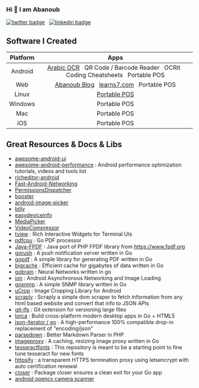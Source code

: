 ### Hi 👋 I am Abanoub

[![twitter badge](https://img.shields.io/badge/twitter-@_abanoub_hanna_-%231FA1F1?style=flat&logo=twitter&logoColor=white)](https://twitter.com/_abanoub_hanna_)
&nbsp;
[![linkedin badge](https://img.shields.io/badge/linkedin-abanoub_hanna-%230177B5?style=flat&logo=linkedin)](https://www.linkedin.com/in/abanoub-hanna)

## Software I Created

|Platform|Apps|
|:---:|:---:|
| Android | [Arabic OCR](https://galaxy.store/ocrapp) &nbsp; QR Code / Barcode Reader &nbsp; OCRit &nbsp; Coding Cheatsheets &nbsp; Portable POS |
| Web | [Abanoub Blog](https://www.abanoubhanna.com) &nbsp; [learns7.com](https://learns7.com) &nbsp; Portable POS|
| Linux | [Portable POS](https://github.com/abanoub-hanna/gtk-pos) |
| Windows | Portable POS |
| Mac | Portable POS |
| iOS | Portable POS |

## Great Resources & Docs & Libs
- [awesome-android-ui](https://github.com/wasabeef/awesome-android-ui)
- [awesome-android-performance](https://github.com/Juude/awesome-android-performance) : Android performance optimization tutorials, videos and tools list
- [richeditor-android](https://github.com/wasabeef/richeditor-android)
- [Fast-Android-Networking](https://github.com/amitshekhariitbhu/Fast-Android-Networking)
- [PermissionsDispatcher](https://github.com/permissions-dispatcher/PermissionsDispatcher)
- [booster](https://github.com/didi/booster)
- [android-image-picker](https://github.com/esafirm/android-image-picker)
- [billy](https://github.com/premium-minds/billy)
- [easydeviceinfo](https://github.com/nisrulz/easydeviceinfo)
- [MediaPicker](https://github.com/alhazmy13/MediaPicker)
- [VideoCompressor](https://github.com/fishwjy/VideoCompressor)
- [tview](https://github.com/rivo/tview) : Rich Interactive Widgets for Terminal UIs
- [pdfcpu](https://github.com/pdfcpu/pdfcpu) : Go PDF processor
- [Java-FPDF](https://github.com/nkiraly/Java-FPDF) : Java port of PHP FPDF library from https://www.fpdf.org
- [gorush](https://github.com/appleboy/gorush) : A push notification server written in Go
- [gopdf](https://github.com/signintech/gopdf) : A simple library for generating PDF written in Go
- [bigcache](https://github.com/allegro/bigcache) : Efficient cache for gigabytes of data written in Go
- [gobrain](https://github.com/goml/gobrain) : Neural Networks written in go
- [ion](https://github.com/koush/ion) : Android Asynchronous Networking and Image Loading
- [gosnmp](https://github.com/alouca/gosnmp) : A simple SNMP library written in Go
- [uCrop](https://github.com/Yalantis/uCrop) : Image Cropping Library for Android
- [scraply](https://github.com/alash3al/scraply) : Scraply a simple dom scraper to fetch information from any html based website and convert that info to JSON APIs
- [git-lfs](https://github.com/git-lfs/git-lfs) : Git extension for versioning large files
- [lorca](https://github.com/zserge/lorca) : Build cross-platform modern desktop apps in Go + HTML5
- [json-iterator / go](https://github.com/json-iterator/go) : A high-performance 100% compatible drop-in replacement of "encoding/json"
- [parsedown](https://github.com/erusev/parsedown) : Better Markdown Parser in PHP
- [imageproxy](https://github.com/willnorris/imageproxy) : A caching, resizing image proxy written in Go
- [tesseractfonts](https://github.com/dhivehi/tesseractfonts) : This repository is meant to be a starting point to fine tune tesseract for new fonts
- [httpsify](https://github.com/alash3al/httpsify) : a transparent HTTPS termination proxy using letsencrypt with auto certification renewal
- [closer](https://github.com/xlab/closer) : Package closer ensures a clean exit for your Go app
- [android opencv camera scanner](https://github.com/aashari/android-opencv-camera-scanner)
